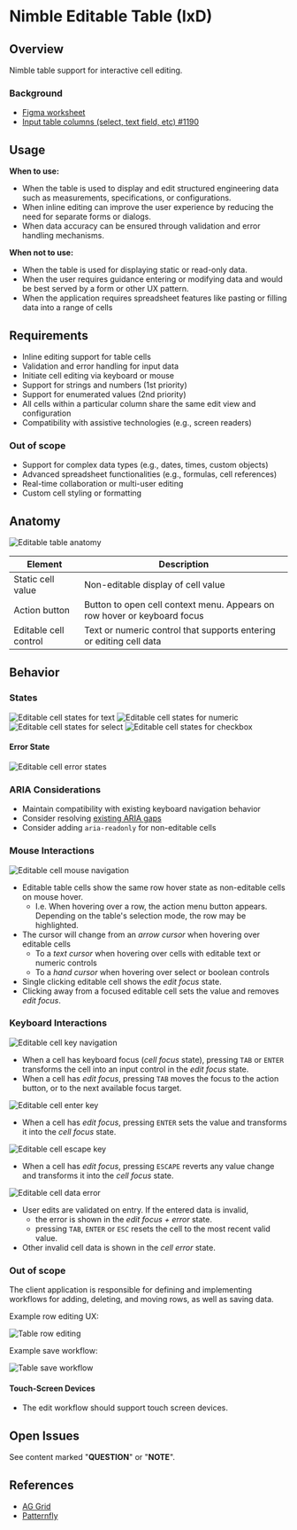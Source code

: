 # Nimble Editable Table (IxD)

## Overview

Nimble table support for interactive cell editing.

### Background

- [Figma worksheet](https://www.figma.com/design/r2yGNQNVFdE7cBO9CyHmQx/Nimble---IxD?node-id=1221-36463)
- [Input table columns (select, text field, etc) #1190](https://github.com/ni/nimble/issues/1190)

## Usage

**When to use:**

- When the table is used to display and edit structured engineering data such as measurements, specifications, or configurations.
- When inline editing can improve the user experience by reducing the need for separate forms or dialogs.
- When data accuracy can be ensured through validation and error handling mechanisms.

**When not to use:**

- When the table is used for displaying static or read-only data.
- When the user requires guidance entering or modifying data and would be best served by a form or other UX pattern.
- When the application requires spreadsheet features like pasting or filling data into a range of cells

## Requirements

- Inline editing support for table cells
- Validation and error handling for input data
- Initiate cell editing via keyboard or mouse
- Support for strings and numbers (1st priority)
- Support for enumerated values (2nd priority)
- All cells within a particular column share the same edit view and configuration
- Compatibility with assistive technologies (e.g., screen readers)

### Out of scope

- Support for complex data types (e.g., dates, times, custom objects)
- Advanced spreadsheet functionalities (e.g., formulas, cell references)
- Real-time collaboration or multi-user editing
- Custom cell styling or formatting

## Anatomy

![Editable table anatomy](./spec-images/editable-cell-anatomy.png)

| Element               | Description                                                              |
| --------------------- | ------------------------------------------------------------------------ |
| Static cell value     | Non-editable display of cell value                                       |
| Action button         | Button to open cell context menu. Appears on row hover or keyboard focus |
| Editable cell control | Text or numeric control that supports entering or editing cell data      |

## Behavior

### States

![Editable cell states for text](./spec-images/text-editable-cell-states.png)
![Editable cell states for numeric](./spec-images/numeric-editable-cell-states.png)
![Editable cell states for select](./spec-images/select-editable-cell-states.png)
![Editable cell states for checkbox](./spec-images/checkbox-editable-cell-states.png)

#### Error State

![Editable cell error states](./spec-images/editable-cell-error-data.png)

### ARIA Considerations

- Maintain compatibility with existing keyboard navigation behavior
- Consider resolving [existing ARIA gaps](https://github.com/ni/nimble/issues/2285)
- Consider adding `aria-readonly` for non-editable cells

### Mouse Interactions

![Editable cell mouse navigation](./spec-images/editable-cell-mouse-navigation.png)

- Editable table cells show the same row hover state as non-editable cells on mouse hover.
    - I.e. When hovering over a row, the action menu button appears. Depending on the table's selection mode, the row may be highlighted.
- The cursor will change from an *arrow cursor* when hovering over editable cells
    - To a *text cursor* when hovering over cells with editable text or numeric controls
    - To a *hand cursor* when hovering over select or boolean controls
- Single clicking editable cell shows the *edit focus* state.
- Clicking away from a focused editable cell sets the value and removes *edit focus*.

### Keyboard Interactions

![Editable cell key navigation](./spec-images/editable-cell-key-navigation.png)

- When a cell has keyboard focus (*cell focus* state), pressing `TAB` or `ENTER` transforms the cell into an input control in the *edit focus* state.
- When a cell has *edit focus*, pressing `TAB` moves the focus to the action button, or to the next available focus target.

![Editable cell enter key](./spec-images/editable-cell-enter-key.png)

- When a cell has *edit focus*, pressing `ENTER` sets the value and transforms it into the *cell focus* state.

![Editable cell escape key](./spec-images/editable-cell-escape-key.png)

- When a cell has *edit focus*, pressing `ESCAPE` reverts any value change and transforms it into the *cell focus* state.

![Editable cell data error](./spec-images/editable-cell-error-data.png)

- User edits are validated on entry. If the entered data is invalid,
    - the error is shown in the *edit focus + error* state.
    - pressing `TAB`, `ENTER` or `ESC` resets the cell to the most recent valid value.
- Other invalid cell data is shown in the *cell error* state.

### Out of scope

The client application is responsible for defining and implementing workflows for adding, deleting, and moving rows, as well as saving data.

Example row editing UX:

![Table row editing](./spec-images/table-row-editing.png)

Example save workflow:

![Table save workflow](./spec-images/table-save-workflow.png)

#### Touch-Screen Devices

- The edit workflow should support touch screen devices.

## Open Issues

See content marked "**QUESTION**" or "**NOTE**".

## References

- [AG Grid](https://www.ag-grid.com/example/)
- [Patternfly](https://www.patternfly.org/components/table/react-deprecated/#editable-rows)
